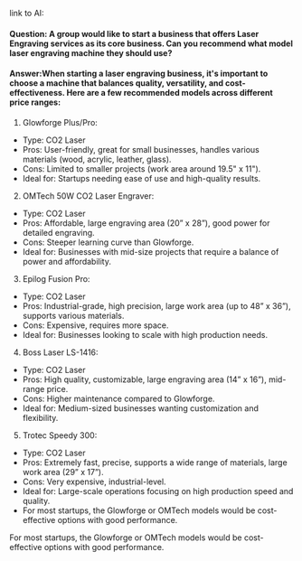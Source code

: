 link to AI:

#### Question: A group would like to start a business that offers Laser Engraving services as its core business. Can you recommend what model laser engraving machine they should use?

#### Answer:When starting a laser engraving business, it's important to choose a machine that balances quality, versatility, and cost-effectiveness. Here are a few recommended models across different price ranges:

1. Glowforge Plus/Pro:

- Type: CO2 Laser
- Pros: User-friendly, great for small businesses, handles various materials (wood, acrylic, leather, glass).
- Cons: Limited to smaller projects (work area around 19.5" x 11").
- Ideal for: Startups needing ease of use and high-quality results.

2. OMTech 50W CO2 Laser Engraver:

- Type: CO2 Laser
- Pros: Affordable, large engraving area (20” x 28”), good power for detailed engraving.
- Cons: Steeper learning curve than Glowforge.
- Ideal for: Businesses with mid-size projects that require a balance of power and affordability.

3. Epilog Fusion Pro:

- Type: CO2 Laser
- Pros: Industrial-grade, high precision, large work area (up to 48” x 36”), supports various materials.
- Cons: Expensive, requires more space.
- Ideal for: Businesses looking to scale with high production needs.

4. Boss Laser LS-1416:

- Type: CO2 Laser
- Pros: High quality, customizable, large engraving area (14” x 16”), mid-range price.
- Cons: Higher maintenance compared to Glowforge.
- Ideal for: Medium-sized businesses wanting customization and flexibility.

5. Trotec Speedy 300:

- Type: CO2 Laser
- Pros: Extremely fast, precise, supports a wide range of materials, large work area (29” x 17”).
- Cons: Very expensive, industrial-level.
- Ideal for: Large-scale operations focusing on high production speed and quality.
- For most startups, the Glowforge or OMTech models would be cost-effective options with good performance.

For most startups, the Glowforge or OMTech models would be cost-effective options with good performance.




